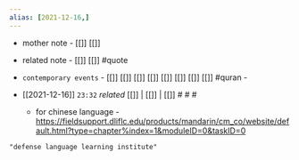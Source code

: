 ```yaml
---
alias: [2021-12-16,]
---
```

- mother note - [[]] [[]]
- related note - [[]] [[]] #quote 
- `contemporary events` - [[]] [[]] [[]] [[]] [[]] [[]] [[]] [[]] #quran -

- [[2021-12-16]]  `23:32` _related_ [[]] | [[]] | [[]] # # #
	- for chinese language - https://fieldsupport.dliflc.edu/products/mandarin/cm_co/website/default.html?type=chapter%index=1&moduleID=0&taskID=0

```query
"defense language learning institute"
```